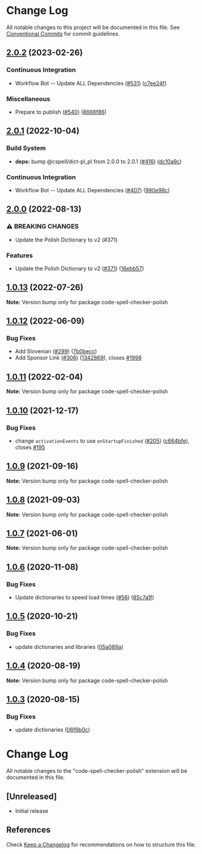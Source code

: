# Change Log

All notable changes to this project will be documented in this file.
See [Conventional Commits](https://conventionalcommits.org) for commit guidelines.

## [2.0.2](https://github.com/streetsidesoftware/vscode-cspell-dict-extensions/compare/code-spell-checker-polish@2.0.1...code-spell-checker-polish@2.0.2) (2023-02-26)


### Continuous Integration

* Workflow Bot -- Update ALL Dependencies ([#531](https://github.com/streetsidesoftware/vscode-cspell-dict-extensions/issues/531)) ([c7ee24f](https://github.com/streetsidesoftware/vscode-cspell-dict-extensions/commit/c7ee24f30552a6e8904a8d489b8a76ddcd3eedec))


### Miscellaneous

* Prepare to publish ([#540](https://github.com/streetsidesoftware/vscode-cspell-dict-extensions/issues/540)) ([8668f86](https://github.com/streetsidesoftware/vscode-cspell-dict-extensions/commit/8668f86b5fe3bf076cc44db54ec9b15d2f137623))

## [2.0.1](https://github.com/streetsidesoftware/vscode-cspell-dict-extensions/compare/code-spell-checker-polish@2.0.0...code-spell-checker-polish@2.0.1) (2022-10-04)


### Build System

* **deps:** bump @cspell/dict-pl_pl from 2.0.0 to 2.0.1 ([#416](https://github.com/streetsidesoftware/vscode-cspell-dict-extensions/issues/416)) ([dc10a9c](https://github.com/streetsidesoftware/vscode-cspell-dict-extensions/commit/dc10a9ce73cd0bdd192a76546408dff94d2ddb99))


### Continuous Integration

* Workflow Bot -- Update ALL Dependencies ([#407](https://github.com/streetsidesoftware/vscode-cspell-dict-extensions/issues/407)) ([990e98c](https://github.com/streetsidesoftware/vscode-cspell-dict-extensions/commit/990e98c5befbe28655f896ae9618d32626d684f5))

## [2.0.0](https://github.com/streetsidesoftware/vscode-cspell-dict-extensions/compare/code-spell-checker-polish@1.0.13...code-spell-checker-polish@2.0.0) (2022-08-13)


### ⚠ BREAKING CHANGES

* Update the Polish Dictionary to v2 (#371)

### Features

* Update the Polish Dictionary to v2 ([#371](https://github.com/streetsidesoftware/vscode-cspell-dict-extensions/issues/371)) ([16ebb57](https://github.com/streetsidesoftware/vscode-cspell-dict-extensions/commit/16ebb575d9b1fbce1ed69fde0f9f139e34d16c0d))

## [1.0.13](https://github.com/streetsidesoftware/vscode-cspell-dict-extensions/compare/code-spell-checker-polish@1.0.12...code-spell-checker-polish@1.0.13) (2022-07-26)

**Note:** Version bump only for package code-spell-checker-polish





## [1.0.12](https://github.com/streetsidesoftware/vscode-cspell-dict-extensions/compare/code-spell-checker-polish@1.0.11...code-spell-checker-polish@1.0.12) (2022-06-09)


### Bug Fixes

* Add Slovenian ([#299](https://github.com/streetsidesoftware/vscode-cspell-dict-extensions/issues/299)) ([7b0becc](https://github.com/streetsidesoftware/vscode-cspell-dict-extensions/commit/7b0becc910e11e674ad32be812aa5e138b005219))
* Add Sponsor Link ([#306](https://github.com/streetsidesoftware/vscode-cspell-dict-extensions/issues/306)) ([1342869](https://github.com/streetsidesoftware/vscode-cspell-dict-extensions/commit/13428699ee20f6b6a597dd2638d5633f2a53c9cf)), closes [#1998](https://github.com/streetsidesoftware/vscode-cspell-dict-extensions/issues/1998)





## [1.0.11](https://github.com/streetsidesoftware/vscode-cspell-dict-extensions/compare/code-spell-checker-polish@1.0.10...code-spell-checker-polish@1.0.11) (2022-02-04)

**Note:** Version bump only for package code-spell-checker-polish





## [1.0.10](https://github.com/streetsidesoftware/vscode-cspell-dict-extensions/compare/code-spell-checker-polish@1.0.9...code-spell-checker-polish@1.0.10) (2021-12-17)


### Bug Fixes

* change `activationEvents` to use `onStartupFinished` ([#205](https://github.com/streetsidesoftware/vscode-cspell-dict-extensions/issues/205)) ([c664bfe](https://github.com/streetsidesoftware/vscode-cspell-dict-extensions/commit/c664bfe88497c9eaf82aa5549734d99db9194001)), closes [#195](https://github.com/streetsidesoftware/vscode-cspell-dict-extensions/issues/195)





## [1.0.9](https://github.com/streetsidesoftware/vscode-cspell-dict-extensions/compare/code-spell-checker-polish@1.0.8...code-spell-checker-polish@1.0.9) (2021-09-16)

**Note:** Version bump only for package code-spell-checker-polish





## [1.0.8](https://github.com/streetsidesoftware/vscode-cspell-dict-extensions/compare/code-spell-checker-polish@1.0.7...code-spell-checker-polish@1.0.8) (2021-09-03)

**Note:** Version bump only for package code-spell-checker-polish





## [1.0.7](https://github.com/streetsidesoftware/vscode-cspell-dict-extensions/compare/code-spell-checker-polish@1.0.6...code-spell-checker-polish@1.0.7) (2021-06-01)

**Note:** Version bump only for package code-spell-checker-polish





## [1.0.6](https://github.com/streetsidesoftware/vscode-cspell-dict-extensions/compare/code-spell-checker-polish@1.0.5...code-spell-checker-polish@1.0.6) (2020-11-08)


### Bug Fixes

* Update dictionaries to speed load times ([#56](https://github.com/streetsidesoftware/vscode-cspell-dict-extensions/issues/56)) ([85c7a1f](https://github.com/streetsidesoftware/vscode-cspell-dict-extensions/commit/85c7a1f3363945594f6d86dbb7dae7f4c95a76e7))





## [1.0.5](https://github.com/streetsidesoftware/vscode-cspell-dict-extensions/compare/code-spell-checker-polish@1.0.4...code-spell-checker-polish@1.0.5) (2020-10-21)


### Bug Fixes

* update dictionaries and libraries ([05a089a](https://github.com/streetsidesoftware/vscode-cspell-dict-extensions/commit/05a089add3e0e3606ac1604df1539adfb272461f))





## [1.0.4](https://github.com/streetsidesoftware/vscode-cspell-dict-extensions/compare/code-spell-checker-polish@1.0.3...code-spell-checker-polish@1.0.4) (2020-08-19)

**Note:** Version bump only for package code-spell-checker-polish





## [1.0.3](https://github.com/streetsidesoftware/vscode-cspell-dict-extensions/compare/code-spell-checker-polish@1.0.2...code-spell-checker-polish@1.0.3) (2020-08-15)


### Bug Fixes

* update dictionaries ([06f6b0c](https://github.com/streetsidesoftware/vscode-cspell-dict-extensions/commit/06f6b0cd9c011d55de841aa75591422a18d8a8f6))





# Change Log
All notable changes to the "code-spell-checker-polish" extension will be documented in this file.

## [Unreleased]
- Initial release

## References
Check [Keep a Changelog](http://keepachangelog.com/) for recommendations on how to structure this file.
